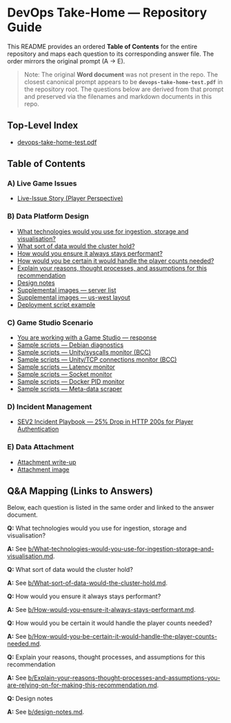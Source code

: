 # DevOps Take-Home — Repository Guide

This README provides an ordered **Table of Contents** for the entire repository and maps each question to its corresponding answer file. The order mirrors the original prompt (A → E).

> Note: The original **Word document** was not present in the repo. The closest canonical prompt appears to be **`devops-take-home-test.pdf`** in the repository root. The questions below are derived from that prompt and preserved via the filenames and markdown documents in this repo.

## Top-Level Index

- [devops-take-home-test.pdf](devops-take-home-test.pdf)
## Table of Contents

### A) Live Game Issues
- [Live-Issue Story (Player Perspective)](a/live-game-issues.md)

### B) Data Platform Design
- [What technologies would you use for ingestion, storage and visualisation?](b/What-technologies-would-you-use-for-ingestion-storage-and-visualisation.md)
- [What sort of data would the cluster hold?](b/What-sort-of-data-would-the-cluster-hold.md)
- [How would you ensure it always stays performant?](b/How-would-you-ensure-it-always-stays-performant.md)
- [How would you be certain it would handle the player counts needed?](b/How-would-you-be-certain-it-would-handle-the-player-counts-needed.md)
- [Explain your reasons, thought processes, and assumptions for this recommendation](b/Explain-your-reasons-thought-processes-and-assumptions-you-are-relying-on-for-making-this-recommendation.md)
- [Design notes](b/design-notes.md)
- [Supplemental images — server list](b/server-list.png)
- [Supplemental images — us-west layout](b/us-west.png)
- [Deployment script example](b/deploy.sh)

### C) Game Studio Scenario
- [You are working with a Game Studio — response](c/You-are-working-with-a-Game-Studio.md)
- [Sample scripts — Debian diagnostics](c/scripts/sample-debian-diag.sh)
- [Sample scripts — Unity/syscalls monitor (BCC)](c/scripts/sample-monitor-unity-syscalls.py)
- [Sample scripts — Unity/TCP connections monitor (BCC)](c/scripts/sample-monitor-unity-tcp-connections.py)
- [Sample scripts — Latency monitor](c/scripts/sample-latency-monitor.py)
- [Sample scripts — Socket monitor](c/scripts/sample-socket-monitor.py)
- [Sample scripts — Docker PID monitor](c/scripts/sample-docker-pid-monitor.py)
- [Sample scripts — Meta-data scraper](c/scripts/sample-meta-data-scraper.py)

### D) Incident Management
- [SEV2 Incident Playbook — 25% Drop in HTTP 200s for Player Authentication](d/SEV2-Incident-Playbook—25%-Drop-in-HTTP-200s-for-Player-Authentication.md)

### E) Data Attachment
- [Attachment write-up](e/data-attachment.md)
- [Attachment image](e/data.png)

## Q&A Mapping (Links to Answers)

Below, each question is listed in the same order and linked to the answer document.

**Q:** What technologies would you use for ingestion, storage and visualisation?

**A:** See [b/What-technologies-would-you-use-for-ingestion-storage-and-visualisation.md](b/What-technologies-would-you-use-for-ingestion-storage-and-visualisation.md).

**Q:** What sort of data would the cluster hold?

**A:** See [b/What-sort-of-data-would-the-cluster-hold.md](b/What-sort-of-data-would-the-cluster-hold.md).

**Q:** How would you ensure it always stays performant?

**A:** See [b/How-would-you-ensure-it-always-stays-performant.md](b/How-would-you-ensure-it-always-stays-performant.md).

**Q:** How would you be certain it would handle the player counts needed?

**A:** See [b/How-would-you-be-certain-it-would-handle-the-player-counts-needed.md](b/How-would-you-be-certain-it-would-handle-the-player-counts-needed.md).

**Q:** Explain your reasons, thought processes, and assumptions for this recommendation

**A:** See [b/Explain-your-reasons-thought-processes-and-assumptions-you-are-relying-on-for-making-this-recommendation.md](b/Explain-your-reasons-thought-processes-and-assumptions-you-are-relying-on-for-making-this-recommendation.md).

**Q:** Design notes

**A:** See [b/design-notes.md](b/design-notes.md).
